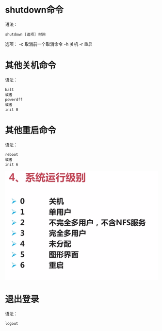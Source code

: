 # shutdown命令
语法：
```
shutdown [选项] 时间
```
选项：
-c 取消前一个取消命令
-h 关机
-r 重启

# 其他关机命令
语法：
```
halt
或者
powerdff
或者
init 0
```
# 其他重启命令
语法：
```
reboot
或者
init 6
```
![](image/9-1.png)
# 退出登录
语法：
```
logout
```